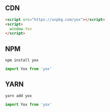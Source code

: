 ## CDN

```html
<script src="https://unpkg.com/yox"></script>
<script>
  window.Yox
</script>
```

## NPM

```
npm install yox
```

```js
import Yox from 'yox'
```

## YARN

```
yarn add yox
```

```js
import Yox from 'yox'
```
